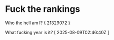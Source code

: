 # Fuck the rankings

Who the hell am I?
{ 21329072 }

What fucking year is it?
[ 2025-08-09T02:46:40Z ]
